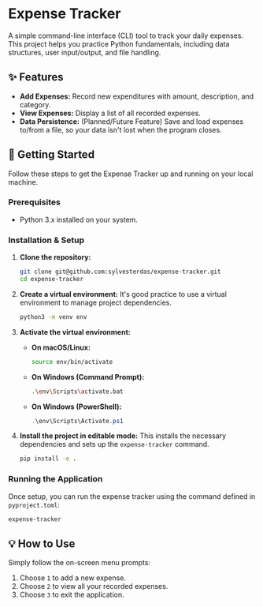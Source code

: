 # Expense Tracker

A simple command-line interface (CLI) tool to track your daily expenses. This project helps you practice Python fundamentals, including data structures, user input/output, and file handling.

## ✨ Features

  * **Add Expenses:** Record new expenditures with amount, description, and category.
  * **View Expenses:** Display a list of all recorded expenses.
  * **Data Persistence:** (Planned/Future Feature) Save and load expenses to/from a file, so your data isn't lost when the program closes.

## 🚀 Getting Started

Follow these steps to get the Expense Tracker up and running on your local machine.

### Prerequisites

  * Python 3.x installed on your system.

### Installation & Setup

1.  **Clone the repository:**

    ```bash
    git clone git@github.com:sylvesterdas/expense-tracker.git
    cd expense-tracker
    ```

2.  **Create a virtual environment:**
    It's good practice to use a virtual environment to manage project dependencies.

    ```bash
    python3 -m venv env
    ```

3.  **Activate the virtual environment:**

      * **On macOS/Linux:**
        ```bash
        source env/bin/activate
        ```
      * **On Windows (Command Prompt):**
        ```bash
        .\env\Scripts\activate.bat
        ```
      * **On Windows (PowerShell):**
        ```powershell
        .\env\Scripts\Activate.ps1
        ```

4.  **Install the project in editable mode:**
    This installs the necessary dependencies and sets up the `expense-tracker` command.

    ```bash
    pip install -e .
    ```

### Running the Application

Once setup, you can run the expense tracker using the command defined in `pyproject.toml`:

```bash
expense-tracker
```

## 💡 How to Use

Simply follow the on-screen menu prompts:

1.  Choose `1` to add a new expense.
2.  Choose `2` to view all your recorded expenses.
3.  Choose `3` to exit the application.